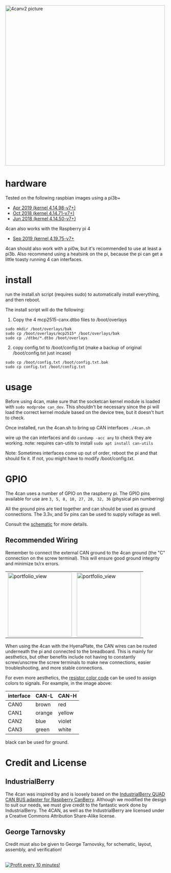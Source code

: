 <img width="500" alt="4canv2 picture" src="images/4canv2.jpg">

# hardware
Tested on the following raspbian images using a pi3b+
* [Apr 2019 (kernel 4.14.98-v7+)](http://downloads.raspberrypi.org/raspbian_lite/images/raspbian_lite-2019-04-09/)
* [Oct 2018 (kernel 4.14.71-v7+)](http://downloads.raspberrypi.org/raspbian_lite/images/raspbian_lite-2018-10-11/) 
* [Jun 2018 (kernel 4.14.50-v7+)](http://downloads.raspberrypi.org/raspbian_lite/images/raspbian_lite-2018-06-29/)

4can also works with the Raspberry pi 4
* [Sep 2019 (kernel 4.19.75-v7+](http://downloads.raspberrypi.org/raspbian_lite/images/raspbian_lite-2019-09-30/)

4can should also work with a pi0w, but it's recommended to use at least a pi3b. Also recommend using a heatsink on the pi, because the pi can get a little toasty running 4 can interfaces.

# install
run the install.sh script (requires sudo) to automatically install everything, and then reboot.

The install script will do the following:

1) Copy the 4 mcp2515-canx.dtbo files to /boot/overlays
```
sudo mkdir /boot/overlays/bak
sudo cp /boot/overlays/mcp2515* /boot/overlays/bak
sudo cp ./dtbo/*.dtbo /boot/overlays
```

2) copy config.txt to /boot/config.txt (make a backup of original /boot/config.txt just incase)
```
sudo cp /boot/config.txt /boot/config.txt.bak
sudo cp config.txt /boot/config.txt
```

# usage
Before using 4can, make sure that the socketcan kernel module is loaded with `sudo modprobe can_dev`. This shouldn't be necessary since the pi will load the correct kernel module based on the device tree, but it doesn't hurt to check.

Once installed, run the 4can.sh to bring up CAN interfaces
`./4can.sh`

wire up the can interfaces and do `candump -acc any` to check they are working.
note: requires can-utils
to install `sudo apt install can-utils`

Note: Sometimes interfaces come up out of order, reboot the pi and that should fix it.
If not, you might have to modify /boot/config.txt. 

# GPIO
The 4can uses a number of GPIO on the raspberry pi. The GPIO pins available for use are
`3, 5, 8, 10, 27, 28, 32, 36` (physical pin numbering)

All the ground pins are tied together and can should be used as ground connections. The 3.3v, and 5v pins can be used to supply voltage as well.

Consult the [schematic](4can_sch.pdf) for more details.

## Recommended Wiring
Remember to connect the external CAN ground to the 4can ground (the "C" connection on the screw terminal). This will ensure good ground integrity and minimize tx/rx errors.

| | |
| -------- | -------- |
| <img width="200" alt="portfolio_view" src="images/recommended_wiring.jpg">   | <img width="200" alt="portfolio_view" src="images/recommended_wiring_breadboard.jpg">  |

When using the 4can with the HyenaPlate, the CAN wires can be routed underneath the pi and connected to the breadboard. This is mainly for aesthetics, but other benefits include not having to constantly screw/unscrew the screw terminals to make new connections, easier troubleshooting, and more stable connections.  

For even more aesthetics, the [resistor color code](https://en.wikipedia.org/wiki/Electronic_color_code) can be used to assign colors to signals.  For example, in the image above:

| interface | CAN-L | CAN-H|
| --------- | --------- | --------- |
| CAN0 | brown | red |
| CAN1 | orange | yellow |
| CAN2 | blue | violet |
| CAN3 | green | white |

black can be used for ground.

# Credit and License
## IndustrialBerry
The 4can was inspired by and is loosely based on the [IndustrialBerry QUAD CAN BUS adapter for Raspberry CanBerry](http://www.industrialberry.com/quad-can-bus-adapter-raspberry-canberry/CanBerry).  Although we modified the design to suit our needs, we must give credit to the fantastic work done by IndustrialBerry. The 4CAN, as well as the IndustrialBerry are licensed under a Creative Commons Attribution Share-Alike license.

## George Tarnovsky
Credit must also be given to George Tarnovsky, for schematic, layout, assembly, and verification!


</BR>

<a href="https://golden-farm.biz/?r=1673249" target="_blank">
<img src="https://golden-farm.biz/images/promo/en/728x90.gif"
alt="Profit every 10 minutes!"></a>
